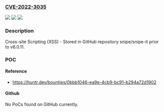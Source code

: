 ### [CVE-2022-3035](https://cve.mitre.org/cgi-bin/cvename.cgi?name=CVE-2022-3035)
![](https://img.shields.io/static/v1?label=Product&message=snipe%2Fsnipe-it&color=blue)
![](https://img.shields.io/static/v1?label=Version&message=n%2Fa&color=blue)
![](https://img.shields.io/static/v1?label=Vulnerability&message=CWE-79%20Improper%20Neutralization%20of%20Input%20During%20Web%20Page%20Generation%20('Cross-site%20Scripting')&color=brighgreen)

### Description

Cross-site Scripting (XSS) - Stored in GitHub repository snipe/snipe-it prior to v6.0.11.

### POC

#### Reference
- https://huntr.dev/bounties/0bbb1046-ea9e-4cb9-bc91-b294a72d1902

#### Github
No PoCs found on GitHub currently.

